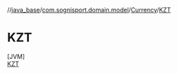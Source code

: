 //[java_base](../../../../index.md)/[com.sognisport.domain.model](../../index.md)/[Currency](../index.md)/[KZT](index.md)

# KZT

[JVM]\
[KZT](index.md)
